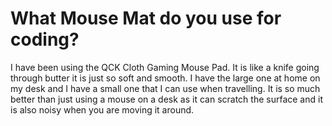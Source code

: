 # What Mouse Mat do you use for coding?

I have been using the QCK Cloth Gaming Mouse Pad. It is like a knife going through butter it is just so soft and smooth. I have the large one at home on my desk and I have a small one that I can use when travelling. It is so much better than  just using a mouse on a desk as it can scratch the surface and it is also noisy when you are moving it around.